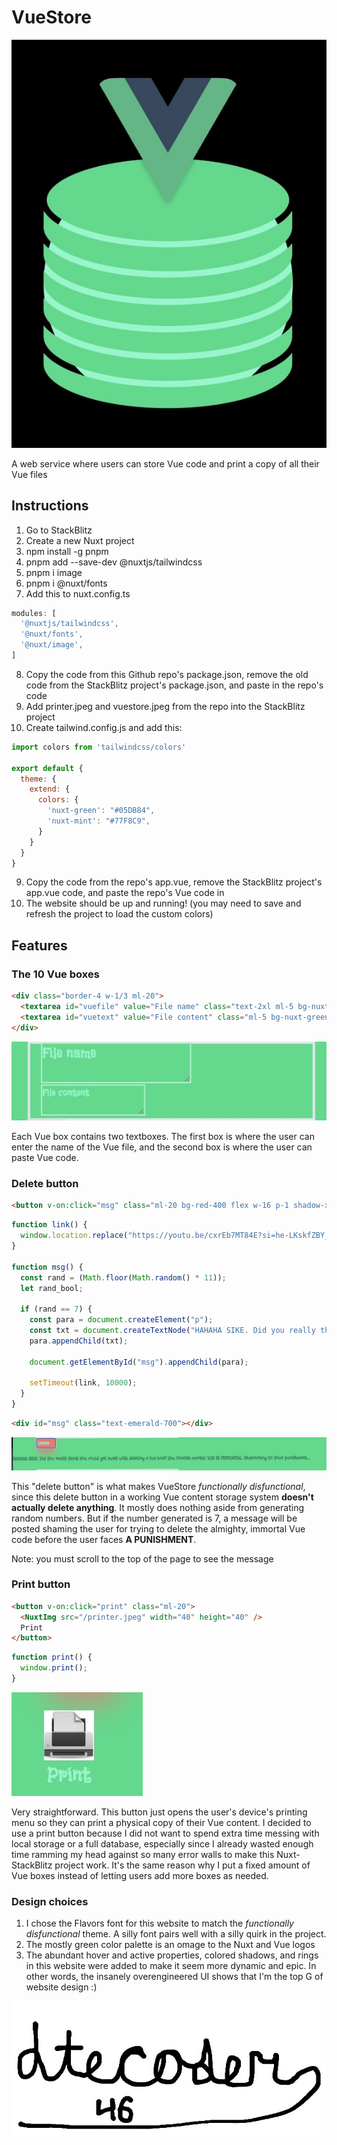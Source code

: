 # VueStore

![VueStore logo](public/vuestore.jpeg)

A web service where users can store Vue code and print a copy of all their Vue files

## Instructions


1. Go to StackBlitz
2. Create a new Nuxt project
3. npm install -g pnpm
4. pnpm add --save-dev @nuxtjs/tailwindcss
5. pnpm i image
6. pnpm i @nuxt/fonts
7. Add this to nuxt.config.ts
```ts
modules: [
  '@nuxtjs/tailwindcss',
  '@nuxt/fonts',
  '@nuxt/image',
]
```
8. Copy the code from this Github repo's package.json, remove the old code from the StackBlitz project's package.json, and paste in the repo's code
7. Add printer.jpeg and vuestore.jpeg from the repo into the StackBlitz project
6. Create tailwind.config.js and add this:
```js
import colors from 'tailwindcss/colors'

export default {
  theme: {
    extend: {
      colors: {
        'nuxt-green': "#05DB84",
        'nuxt-mint': "#77F8C9",
      }
    }
  }
}
```
9. Copy the code from the repo's app.vue, remove the StackBlitz project's app.vue code, and paste the repo's Vue code in
10. The website should be up and running! (you may need to save and refresh the project to load the custom colors)


## Features

### The 10 Vue boxes

```html
<div class="border-4 w-1/3 ml-20">
  <textarea id="vuefile" value="File name" class="text-2xl ml-5 bg-nuxt-green ring-2 ring-emerald-200 hover:bg-emerald-700"></textarea><br>
  <textarea id="vuetext" value="File content" class="ml-5 bg-nuxt-green ring-2 ring-emerald-200 hover:bg-emerald-700"></textarea>
</div>
```

![Sample Vue box from website](public/textbox.jpeg)

Each Vue box contains two textboxes. The first box is where the user can enter the name of the Vue file, and the second box is where the user can paste Vue code.

### Delete button

```html
<button v-on:click="msg" class="ml-20 bg-red-400 flex w-16 p-1 shadow-xl shadow-red-400 ring-2 ring-red-200 active:bg-red-600 active:ring-red-400 hover:bg-red-500">Delete</button>
```

```js
function link() {
  window.location.replace("https://youtu.be/cxrEb7MT84E?si=he-LKskfZBY_ybvN");
}

function msg() {
  const rand = (Math.floor(Math.random() * 11));
  let rand_bool;
  
  if (rand == 7) {
    const para = document.createElement("p");
    const txt = document.createTextNode("HAHAHA SIKE. Did you really think you could get away with deleting a Vue box? You foolish mortal. VUE IS IMMORTAL. Redirecting to your punishment...");
    para.appendChild(txt);

    document.getElementById("msg").appendChild(para);

    setTimeout(link, 10000);
  }
}
```

```html
<div id="msg" class="text-emerald-700"></div>
```

![Sample delete button from website, with the punishment message](public/delete.jpeg)


This "delete button" is what makes VueStore *functionally disfunctional*, since this delete button in a working Vue content storage system **doesn't actually delete anything**. It mostly does nothing aside from generating random numbers. But if the number generated is 7, a message will be posted shaming the user for trying to delete the almighty, immortal Vue code before the user faces **A PUNISHMENT**.

Note: you must scroll to the top of the page to see the message

### Print button

```html
<button v-on:click="print" class="ml-20">
  <NuxtImg src="/printer.jpeg" width="40" height="40" />
  Print
</button>
```

```js
function print() {
  window.print();
}
```

![The print button at the bottom of the website](public/print_btn.jpeg)

Very straightforward. This button just opens the user's device's printing menu so they can print a physical copy of their Vue content. I decided to use a print button because I did not want to spend extra time messing with local storage or a full database, especially since I already wasted enough time ramming my head against so many error walls to make this Nuxt-StackBlitz project work. It's the same reason why I put a fixed amount of Vue boxes instead of letting users add more boxes as needed.

### Design choices

1. I chose the Flavors font for this website to match the *functionally disfunctional* theme. A silly font pairs well with a silly quirk in the project.
2. The mostly green color palette is an omage to the Nuxt and Vue logos
3. The abundant hover and active properties, colored shadows, and rings in this website were added to make it seem more dynamic and epic. In other words, the insanely overengineered UI shows that I'm the top G of website design :)

![coding signature](public/sig.jpeg)
